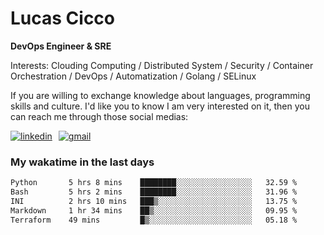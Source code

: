 # Lucas Cicco

**DevOps Engineer & SRE**

Interests: Clouding Computing / Distributed System / Security / Container Orchestration / DevOps / Automatization / Golang / SELinux

If you are willing to exchange knowledge about languages, programming skills and culture. I'd like you to know I am very interested on it, then you can reach me through those social medias:

<div style="display: flex; align-items: center; gap: 10px;">
  <a href="https://www.linkedin.com/in/lucas-vitor-de-cicco" target="_blank">
    <img
      src="https://img.shields.io/badge/-LinkedIn-%230077B5?style=for-the-badge&logo=linkedin&logoColor=white"
      alt="linkedin"
      target="_blank" 
    />
  </a>
  <a href="mailto:lucasvitorx1@gmail.com">
      <img
        src="https://img.shields.io/badge/-Gmail-%23333?style=for-the-badge&logo=gmail&logoColor=white"
        alt="gmail"
        target="_blank"
      />
  </a>
</div>

### My wakatime in the last days

<!--START_SECTION:waka-->

```txt
Python       5 hrs 8 mins    ████████░░░░░░░░░░░░░░░░░   32.59 %
Bash         5 hrs 2 mins    ████████░░░░░░░░░░░░░░░░░   31.96 %
INI          2 hrs 10 mins   ███▒░░░░░░░░░░░░░░░░░░░░░   13.75 %
Markdown     1 hr 34 mins    ██▒░░░░░░░░░░░░░░░░░░░░░░   09.95 %
Terraform    49 mins         █▒░░░░░░░░░░░░░░░░░░░░░░░   05.18 %
```

<!--END_SECTION:waka-->
